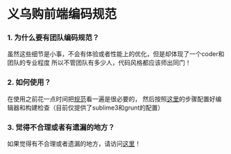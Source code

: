 # 义乌购前端编码规范

### 1. 为什么要有团队编码规范？
虽然这些细节是小事，不会有体验或者性能上的优化，但是却体现了一个coder和团队的专业程度
所以不管团队有多少人，代码风格都应该师出同门！

### 2. 如何使用？
在使用之前花一点时间把[规范](http://jeffreychu.github.io/FeCodeGuide/)看一遍是很必要的，
然后按照[这里](http://jeffreychu.github.io/FeCodeGuide/#check)的步骤配置好编辑器和构建检查（目前仅提供了sublime3和grunt的配置）

### 3. 觉得不合理或者有遗漏的地方？
如果觉得有不合理或者遗漏的地方，请访问[这里](http://jeffreychu.github.io/FeCodeGuide/issues/new)！
